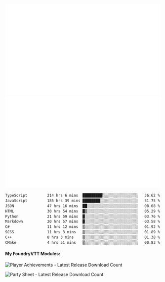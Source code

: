 
![](https://raw.githubusercontent.com/eddiedover/ghstats/master/generated/overview.svg)
![](https://raw.githubusercontent.com/eddiedover/ghstats/master/generated/languages.svg)

<!--START_SECTION:waka-->

```txt
TypeScript         214 hrs 6 mins  █████████░░░░░░░░░░░░░░░░   36.62 %
JavaScript         185 hrs 39 mins ████████░░░░░░░░░░░░░░░░░   31.75 %
JSON               47 hrs 16 mins  ██░░░░░░░░░░░░░░░░░░░░░░░   08.08 %
HTML               30 hrs 54 mins  █▒░░░░░░░░░░░░░░░░░░░░░░░   05.29 %
Python             21 hrs 59 mins  █░░░░░░░░░░░░░░░░░░░░░░░░   03.76 %
Markdown           20 hrs 57 mins  █░░░░░░░░░░░░░░░░░░░░░░░░   03.58 %
C#                 11 hrs 12 mins  ▒░░░░░░░░░░░░░░░░░░░░░░░░   01.92 %
SCSS               11 hrs 3 mins   ▒░░░░░░░░░░░░░░░░░░░░░░░░   01.89 %
C++                8 hrs 3 mins    ▒░░░░░░░░░░░░░░░░░░░░░░░░   01.38 %
CMake              4 hrs 51 mins   ▒░░░░░░░░░░░░░░░░░░░░░░░░   00.83 %
```

<!--END_SECTION:waka-->

#### My FoundryVTT Modules:

  ![Player Achievements - Latest Release Download Count](https://img.shields.io/badge/dynamic/json?label=Player%20Achievements%20-%20Downloads@latest&query=assets%5B1%5D.download_count&url=https%3A%2F%2Fapi.github.com%2Frepos%2FEddieDover%2Ffvtt-player-achievements%2Freleases%2Flatest)

  ![Party Sheet - Latest Release Download Count](https://img.shields.io/badge/dynamic/json?label=Party%20Sheet%20-%20Downloads@latest&query=assets%5B1%5D.download_count&url=https%3A%2F%2Fapi.github.com%2Frepos%2FEddieDover%2Ffvtt-party-sheet%2Freleases%2Flatest)

<a rel="me" href="https://techhub.social/@EddieDover"></a>
